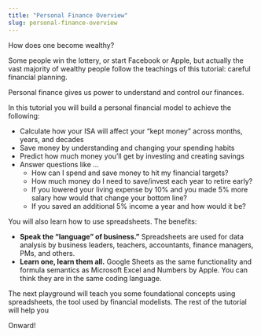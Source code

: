 ```yaml
---
title: "Personal Finance Overview"
slug: personal-finance-overview
---
```


How does one become wealthy?

Some people win the lottery, or start Facebook or Apple, but actually the vast majority of wealthy people follow the teachings of this tutorial: careful financial planning.

Personal finance gives us power to understand and control our finances.

In this tutorial you will build a personal financial model to achieve the following:

* Calculate how your ISA will affect your “kept money” across months, years, and decades
* Save money by understanding and changing your spending habits
* Predict how much money you’ll get by investing and creating savings
* Answer questions like …
    * How can I spend and save money to hit my financial targets?
    * How much money do I need to save/invest each year to retire early?
    * If you lowered your living expense by 10% and you made 5% more salary how would that change your bottom line?
    * If you saved an additional 5% income a year and how would it be?

You will also learn how to use spreadsheets. The benefits:

* **Speak the “language” of business.”** Spreadsheets are used for data analysis by business leaders, teachers, accountants, finance managers, PMs, and others.
* **Learn one, learn them all.** Google Sheets as the same functionality and formula semantics as Microsoft Excel and Numbers by Apple. You can think they are in the same coding language.

The next playground will teach you some foundational concepts using spreadsheets, the tool used by financial modelists. The rest of the tutorial will help you

Onward!
